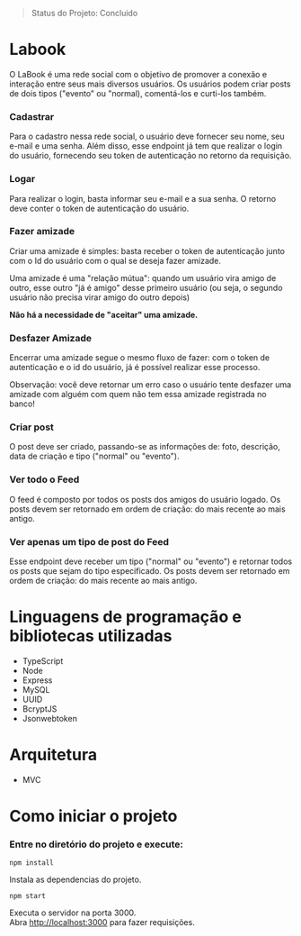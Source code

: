 > Status do Projeto: Concluido

# Labook

O LaBook é uma rede social com o objetivo de promover a conexão e interação entre seus mais diversos usuários. Os usuários podem criar posts de dois tipos ("evento" ou "normal), comentá-los e curti-los também.

### Cadastrar

Para o cadastro nessa rede social, o usuário deve fornecer seu nome, seu e-mail e uma senha. Além disso, esse endpoint já tem que realizar o login do usuário, fornecendo seu token de autenticação no retorno da requisição.

### Logar

Para realizar o login, basta informar seu e-mail e a sua senha. O retorno deve conter o token de autenticação do usuário.

### Fazer amizade

Criar uma amizade é simples: basta receber o token de autenticação junto com o Id do usuário com o qual se deseja fazer amizade. 

Uma amizade é uma "relação mútua": quando um usuário vira amigo de outro, esse outro "já é amigo" desse primeiro usuário (ou seja, o segundo usuário não precisa virar amigo do outro depois)

**Não há a necessidade de "aceitar" uma amizade.**

### Desfazer Amizade

Encerrar uma amizade segue o mesmo fluxo de fazer: com o token de autenticação e o id do usuário, já é possível realizar esse processo.

Observação: você deve retornar um erro caso o usuário tente desfazer uma amizade com alguém com quem não tem essa amizade registrada no banco!

### Criar post

O post deve ser criado, passando-se as informações de: foto, descrição, data de criação e tipo ("normal" ou "evento").

### Ver todo o Feed

O feed é composto por todos os posts dos  amigos do usuário logado. Os posts devem ser retornado em ordem de criação: do mais recente ao mais antigo.

### Ver apenas um tipo de post do Feed

Esse endpoint deve receber um tipo ("normal" ou "evento") e retornar todos os posts que sejam do tipo especificado. Os posts devem ser retornado em ordem de criação: do mais recente ao mais antigo.

# Linguagens de programação e bibliotecas utilizadas

- TypeScript
- Node
- Express
- MySQL
- UUID
- BcryptJS
- Jsonwebtoken

# Arquitetura 

- MVC

# Como iniciar o projeto

### Entre no diretório do projeto e execute:

`npm install`

Instala as dependencias do projeto.

`npm start`

Executa o servidor na porta 3000.<br />
Abra [http://localhost:3000](http://localhost:3000) para fazer requisições.
